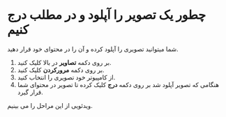 # چطور یک تصویر را آپلود و در مطلب درج کنیم
<!-- position: 3 -->

شما میتوانید تصویری را آپلود کرده و آن را در محتوای خود قرار دهید.


1. بر روی دکمه **تصاویر** در بالا کلیک کنید.
2. بر روی دکمه **مرورکردن** کلیک کنید.
3. از کامپیوتر خود تصویری را انتخاب کنید.
4. هنگامی که تصویر آپلود شد بر روی دکمه **درج** کلیک کرده تا تصویر در محتوای شما قرار گیرد.


ویدئویی از این مراحل را می بینیم.
<div id="15537011275961233"><script type="text/JavaScript" src="https://www.aparat.com/embed/4irVb?data[rnddiv]=15537011275961233&data[responsive]=yes"></script></div>

